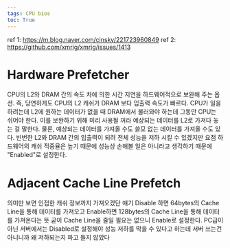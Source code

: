 ```yaml
---
tags: CPU bios
toc: True
---
```


ref 1: <https://m.blog.naver.com/cinsky/221723960849>
ref 2: <https://github.com/xmrig/xmrig/issues/1413>

# Hardware Prefetcher

CPU의 L2와 DRAM 간의 속도 차에 의한 시간 지연을 하드웨어적으로 보완해 주는 옵션.
즉, 당연하게도 CPU의 L2 캐쉬가 DRAM 보다 입출력 속도가 빠르다. 
CPU가 일을 하려는데 L2에 원하는 데이터가 없을 때 DRAM에서 불러와야 하는데 그동안 CPU는 쉬어야 한다.
이를 보완하기 위해 미리 사용될 꺼라 예상되는 데이터를 L2로 가져다 놓는 걸 말한다.
물론, 예상되는 데이터를 가져올 수도 쓸모 없는 데이터를 가져올 수도 있다.
빈번한 L2와 DRAM 간의 입출력이 되려 전체 성능을 저하 시킬 수 있겠지만 요점 하드웨어의 캐쉬 적중율은 높기 때문에 성능상 손해볼 일은 아니라고 생각하기 때문에 "Enabled"로 설정한다.

# Adjacent Cache Line Prefetch

의미만 보면 인접한 캐쉬 정보까지 가져오겠단 얘기
Disable 하면 64bytes의 Cache Line을 통해 데이터를 가져오고 Enable하면 128bytes의 Cache Line을 통해 데이터를 가져온다는 뜻
굳이 Cache Line을 줄일 필요는 없으니 Enable로 설정한다.
PC급이 아닌 서버에서는 Disabled로 설정해야 성능 저하를 막을 수 있다고 하는데 서버 쓰는건 아니니까 왜 저하되는지 파고 들지 않았다
